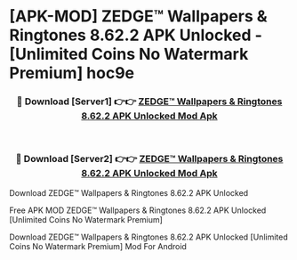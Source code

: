 # [APK-MOD] ZEDGE™ Wallpapers & Ringtones 8.62.2 APK Unlocked - [Unlimited Coins No Watermark Premium] hoc9e



<div align="center">
<h3>🔴 Download [Server1] 👉👉 <a href="https://momento.my/?title=ZEDGE™_Wallpapers_&_Ringtones_8.62.2_APK_Unlocked">ZEDGE™ Wallpapers & Ringtones 8.62.2 APK Unlocked Mod Apk</a></h3><br>

<h3>🔴 Download [Server2] 👉👉 <a href="https://momento.my/?title=ZEDGE™_Wallpapers_&_Ringtones_8.62.2_APK_Unlocked">ZEDGE™ Wallpapers & Ringtones 8.62.2 APK Unlocked Mod Apk</a></h3>
</div>



Download ZEDGE™ Wallpapers & Ringtones 8.62.2 APK Unlocked 

Free APK MOD ZEDGE™ Wallpapers & Ringtones 8.62.2 APK Unlocked [Unlimited Coins No Watermark Premium]

Download ZEDGE™ Wallpapers & Ringtones 8.62.2 APK Unlocked [Unlimited Coins No Watermark Premium] Mod For Android
